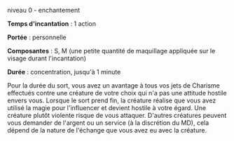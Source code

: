 niveau 0 - enchantement

**Temps d'incantation** : 1 action

**Portée** : personnelle

**Composantes** : S, M (une petite quantité de maquillage appliquée sur le visage durant l'incantation)

**Durée** : concentration, jusqu'à 1 minute

Pour la durée du sort, vous avez un avantage à tous vos jets de Charisme effectués contre une créature de votre choix qui n'a pas une attitude hostile envers vous. Lorsque le sort prend fin, la créature réalise que vous avez utilisé la magie pour l'influencer et devient hostile à votre égard. Une créature plutôt violente risque de vous attaquer. D'autres créatures peuvent vous demander de l'argent ou un service (à la discrétion du MD), cela dépend de la nature de l'échange que vous avez eu avec la créature.